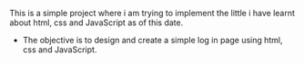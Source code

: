 This is a simple project where i am trying to implement the little i have learnt about html, css and JavaScript as of this date.

- The objective is to design and create a simple log in page using html, css and JavaScript.